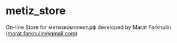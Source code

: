 # metiz_store
On-line Store for метизкомплект.рф
developed by Marat Farkhulin (marat.farkhulin@gmail.com)
